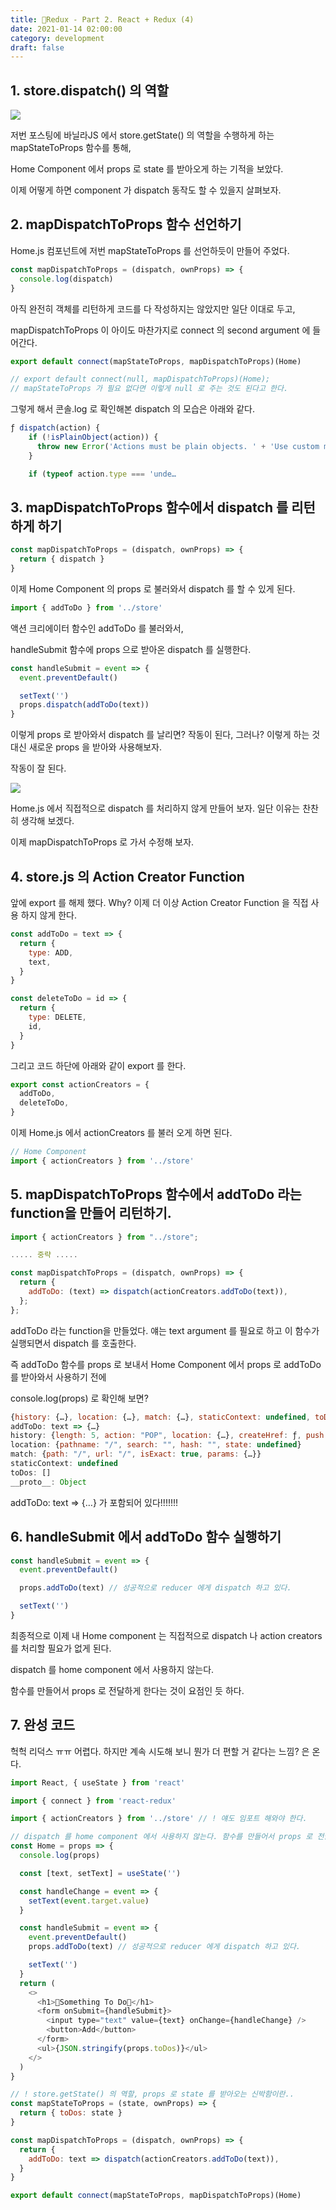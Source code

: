 ```yaml
---
title: 🐤Redux - Part 2. React + Redux (4)
date: 2021-01-14 02:00:00
category: development
draft: false
---
```


## 1. store.dispatch() 의 역할

![](https://tighten.co/assets/img/blog/react-redux-diagram.png)

저번 포스팅에 바닐라JS 에서 store.getState() 의 역할을 수행하게 하는 mapStateToProps 함수를 통해,

Home Component 에서 props 로 state 를 받아오게 하는 기적을 보았다.

이제 어떻게 하면 component 가 dispatch 동작도 할 수 있을지 살펴보자.

## 2. mapDispatchToProps 함수 선언하기

Home.js 컴포넌트에 저번 mapStateToProps 를 선언하듯이 만들어 주었다.

```js
const mapDispatchToProps = (dispatch, ownProps) => {
  console.log(dispatch)
}
```

아직 완전히 객체를 리턴하게 코드를 다 작성하지는 않았지만 일단 이대로 두고,

mapDispatchToProps 이 아이도 마찬가지로 connect 의 second argument 에 들어간다.

```js
export default connect(mapStateToProps, mapDispatchToProps)(Home)

// export default connect(null, mapDispatchToProps)(Home);
// mapStateToProps 가 필요 없다면 이렇게 null 로 주는 것도 된다고 한다.
```

그렇게 해서 콘솔.log 로 확인해본 dispatch 의 모습은 아래와 같다.

```js
ƒ dispatch(action) {
    if (!isPlainObject(action)) {
      throw new Error('Actions must be plain objects. ' + 'Use custom middleware for async actions.');
    }

    if (typeof action.type === 'unde…
```

## 3. mapDispatchToProps 함수에서 dispatch 를 리턴하게 하기

```js
const mapDispatchToProps = (dispatch, ownProps) => {
  return { dispatch }
}
```

이제 Home Component 의 props 로 불러와서 dispatch 를 할 수 있게 된다.

```js
import { addToDo } from '../store'
```

액션 크리에이터 함수인 addToDo 를 불러와서,

handleSubmit 함수에 props 으로 받아온 dispatch 를 실행한다.

```js
const handleSubmit = event => {
  event.preventDefault()

  setText('')
  props.dispatch(addToDo(text))
}
```

이렇게 props 로 받아와서 dispatch 를 날리면? 작동이 된다, 그러나? 이렇게 하는 것 대신 새로운 props 을 받아와 사용해보자.

작동이 잘 된다.

![](./images/redux/react-redux_2.jpeg)

Home.js 에서 직접적으로 dispatch 를 처리하지 않게 만들어 보자. 일단 이유는 찬찬히 생각해 보겠다.

이제 mapDispatchToProps 로 가서 수정해 보자.

## 4. store.js 의 Action Creator Function

앞에 export 를 해제 했다. Why? 이제 더 이상 Action Creator Function 을 직접 사용 하지 않게 한다.

```js
const addToDo = text => {
  return {
    type: ADD,
    text,
  }
}

const deleteToDo = id => {
  return {
    type: DELETE,
    id,
  }
}
```

그리고 코드 하단에 아래와 같이 export 를 한다.

```js
export const actionCreators = {
  addToDo,
  deleteToDo,
}
```

이제 Home.js 에서 actionCreators 를 불러 오게 하면 된다.

```js
// Home Component
import { actionCreators } from '../store'
```

## 5. mapDispatchToProps 함수에서 addToDo 라는 function을 만들어 리턴하기.

```js
import { actionCreators } from "../store";

..... 중략 .....

const mapDispatchToProps = (dispatch, ownProps) => {
  return {
    addToDo: (text) => dispatch(actionCreators.addToDo(text)),
  };
};
```

addToDo 라는 function을 만들었다. 얘는 text argument 를 필요로 하고 이 함수가 실행되면서 dispatch 를 호출한다.

즉 addToDo 함수를 props 로 보내서 Home Component 에서 props 로 addToDo 를 받아와서 사용하기 전에

console.log(props) 로 확인해 보면?

```js
{history: {…}, location: {…}, match: {…}, staticContext: undefined, toDos: Array(0), …}
addToDo: text => {…}
history: {length: 5, action: "POP", location: {…}, createHref: ƒ, push: ƒ, …}
location: {pathname: "/", search: "", hash: "", state: undefined}
match: {path: "/", url: "/", isExact: true, params: {…}}
staticContext: undefined
toDos: []
__proto__: Object
```

addToDo: text => {…} 가 포함되어 있다!!!!!!!

## 6. handleSubmit 에서 addToDo 함수 실행하기

```js
const handleSubmit = event => {
  event.preventDefault()

  props.addToDo(text) // 성공적으로 reducer 에게 dispatch 하고 있다.

  setText('')
}
```

최종적으로 이제 내 Home component 는 직접적으로 dispatch 나 action creators 를 처리할 필요가 없게 된다.

dispatch 를 home component 에서 사용하지 않는다.

함수를 만들어서 props 로 전달하게 한다는 것이 요점인 듯 하다.

## 7. 완성 코드

헉헉 리덕스 ㅠㅠ 어렵다. 하지만 계속 시도해 보니 뭔가 더 편할 거 같다는 느낌? 은 온다.

```js
import React, { useState } from 'react'

import { connect } from 'react-redux'

import { actionCreators } from '../store' // ! 얘도 임포트 해와야 한다.

// dispatch 를 home component 에서 사용하지 않는다. 함수를 만들어서 props 로 전달하게 한다.
const Home = props => {
  console.log(props)

  const [text, setText] = useState('')

  const handleChange = event => {
    setText(event.target.value)
  }

  const handleSubmit = event => {
    event.preventDefault()
    props.addToDo(text) // 성공적으로 reducer 에게 dispatch 하고 있다.

    setText('')
  }
  return (
    <>
      <h1>🐤Something To Do🐤</h1>
      <form onSubmit={handleSubmit}>
        <input type="text" value={text} onChange={handleChange} />
        <button>Add</button>
      </form>
      <ul>{JSON.stringify(props.toDos)}</ul>
    </>
  )
}

// ! store.getState() 의 역할, props 로 state 를 받아오는 신박함이란..
const mapStateToProps = (state, ownProps) => {
  return { toDos: state }
}

const mapDispatchToProps = (dispatch, ownProps) => {
  return {
    addToDo: text => dispatch(actionCreators.addToDo(text)),
  }
}

export default connect(mapStateToProps, mapDispatchToProps)(Home)
```
